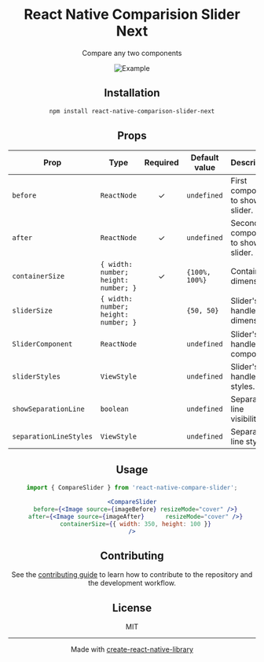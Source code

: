 <div align="center">
  <h1>React Native Comparision Slider Next</h1>
  <p>Compare any two components</p>

![Example](./example/assets/slider-teaser.gif)

## Installation

```sh
npm install react-native-comparison-slider-next
```

## Props

| Prop                   | Type                                 | Required | Default value  | Description                         |
| ---------------------- | ------------------------------------ | :------: | -------------- | ----------------------------------- |
| `before`               | `ReactNode`                          |    ✓     | `undefined`    | First component to show in slider.  |
| `after`                | `ReactNode`                          |    ✓     | `undefined`    | Second component to show in slider. |
| `containerSize`        | `{ width: number; height: number; }` |    ✓     | `{100%, 100%}` | Container dimensions.               |
| `sliderSize`           | `{ width: number; height: number; }` |          | `{50, 50}`     | Slider's handle dimensions.         |
| `SliderComponent`      | `ReactNode`                          |          | `undefined`    | Slider's handle component.          |
| `sliderStyles`         | `ViewStyle`                          |          | `undefined`    | Slider's handle styles.             |
| `showSeparationLine`   | `boolean`                            |          | `undefined`    | Separation line visibility.         |
| `separationLineStyles` | `ViewStyle`                          |          | `undefined`    | Separation line styles.             |


## Usage

```jsx
import { CompareSlider } from 'react-native-compare-slider';

<CompareSlider
  before={<Image source={imageBefore} resizeMode="cover" />}
  after={<Image source={imageAfter}      resizeMode="cover" />}
  containerSize={{ width: 350, height: 100 }}
/>
```


## Contributing

See the [contributing guide](CONTRIBUTING.md) to learn how to contribute to the repository and the development workflow.

## License

MIT

---

Made with [create-react-native-library](https://github.com/callstack/react-native-builder-bob)
